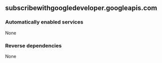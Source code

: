 ## subscribewithgoogledeveloper.googleapis.com

### Automatically enabled services

None

### Reverse dependencies

None
